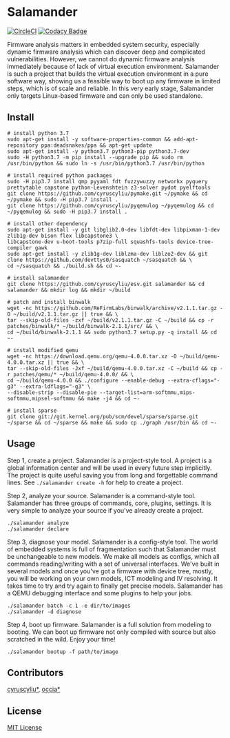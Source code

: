 # Salamander

[![CircleCI](https://circleci.com/gh/cyruscyliu/esv/tree/master.svg?style=svg&circle-token=7f12caaa351d02731d57d8165e634dc3e3537d33)](https://circleci.com/gh/cyruscyliu/esv/tree/master)
[![Codacy Badge](https://api.codacy.com/project/badge/Grade/a7aacb11a3b14a7d8e069d8a440a43c0)](https://www.codacy.com?utm_source=github.com&amp;utm_medium=referral&amp;utm_content=cyruscyliu/esv&amp;utm_campaign=Badge_Grade)

Firmware analysis matters in embedded system security, especially dynamic firmware analysis which can
discover deep and complicated vulnerabilities. However, we cannot do dynamic firmware analysis immediately
because of lack of virtual execution environment. Salamander is such a project that builds the virtual
execution environment in a pure software way, showing us a feasible way to boot up any firmware in
limited steps, which is of scale and reliable. In this very early stage, Salamander only targets Linux-based
firmware and can only be used standalone.

## Install

```shell script
# install python 3.7
sudo apt-get install -y software-properties-common && add-apt-repository ppa:deadsnakes/ppa && apt-get update
sudo apt-get install -y python3.7 python3-pip python3.7-dev
sudo -H python3.7 -m pip install --upgrade pip && sudo rm /usr/bin/python && sudo ln -s /usr/bin/python3.7 /usr/bin/python

# install required python packages
sudo -H pip3.7 install qmp pyyaml fdt fuzzywuzzy networkx pyquery prettytable capstone python-Levenshtein z3-solver pydot pyelftools
git clone https://github.com/cyruscyliu/pymake.git ~/pymake && cd ~/pymake && sudo -H pip3.7 install .
git clone https://github.com/cyruscyliu/pyqemulog ~/pyqemulog && cd ~/pyqemulog && sudo -H pip3.7 install .

# install other dependency
sudo apt-get install -y git libglib2.0-dev libfdt-dev libpixman-1-dev zlib1g-dev bison flex libcapstone3 \
libcapstone-dev u-boot-tools p7zip-full squashfs-tools device-tree-compiler gawk
sudo apt-get install -y zlib1g-dev liblzma-dev liblzo2-dev && git clone https://github.com/devttys0/sasquatch ~/sasquatch && \
cd ~/sasquatch && ./build.sh && cd ~-

# install salamander
git clone https://github.com/cyruscyliu/esv.git salamander && cd salamander && mkdir log && mkdir ~/build

# patch and install binwalk
wget -nc https://github.com/ReFirmLabs/binwalk/archive/v2.1.1.tar.gz -O ~/build/v2.1.1.tar.gz || true && \
tar --skip-old-files -zxf ~/build/v2.1.1.tar.gz -C ~/build && cp -r patches/binwalk/* ~/build/binwalk-2.1.1/src/ && \
cd ~/build/binwalk-2.1.1 && sudo python3.7 setup.py -q install && cd ~-

# install modified qemu
wget -nc https://download.qemu.org/qemu-4.0.0.tar.xz -O ~/build/qemu-4.0.0.tar.xz || true && \
tar --skip-old-files -Jxf ~/build/qemu-4.0.0.tar.xz -C ~/build && cp -r patches/qemu/* ~/build/qemu-4.0.0/ && \
cd ~/build/qemu-4.0.0 && ./configure --enable-debug --extra-cflags="-g3" --extra-ldflags="-g3" \
--disable-strip --disable-pie --target-list=arm-softmmu,mips-softmmu,mipsel-softmmu && make -j4 && cd ~-

# install sparse
git clone git://git.kernel.org/pub/scm/devel/sparse/sparse.git ~/sparse && cd ~/sparse && make && sudo cp ./graph /usr/bin && cd ~-
```

## Usage

Step 1, create a project. Salamander is a project-style tool. A project is a global information
center and will be used in every future step implicitly. The project is quite useful saving you
from long and forgettable command lines. See `./salamander create -h` for help to create a project.

Step 2, analyze your source. Salamander is a command-style tool. Salamander has three groups of
commands, core, plugins, settings. It is very simple to analyze your source if you've already create a project.

```
./salamander analyze
./salamander declare
```

Step 3, diagnose your model. Salamander is a config-style tool. The world of embedded systems is
full of fragmentation such that Salamander must be unchangeable to new models. We make all models
as configs, which all commands reading/writing  with a set of universal interfaces. We've built in
several models and once you've got a firmware with device tree, mostly, you will be working on your
own models, ICT modeling and IV resolving. It takes time to try and try again to finally get precise
models. Salamander has a QEMU debugging interface and some plugins to help your jobs.


```
./salamander batch -c 1 -e dir/to/images
./salamander -d diagnose
```

Step 4, boot up firmware. Salamander is a full solution from modeling to booting. We can boot up
firmware not only compiled with source but also scratched in the wild. Enjoy your time!

```
./salamander bootup -f path/to/image
```

## Contributors
[cyruscyliu*](https://github.com/cyruscyliu/esv), [occia*](https://github.com/occia)

## License
[MIT License](./LICENSE)


